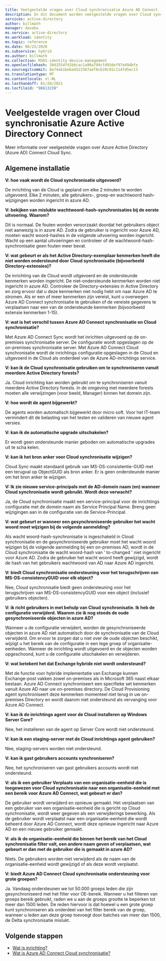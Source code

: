 ```yaml
---
title: Veelgestelde vragen over Cloud synchronisatie Azure AD Connect
description: In dit document worden veelgestelde vragen over Cloud synchronisatie beschreven.
services: active-directory
author: billmath
manager: daveba
ms.service: active-directory
ms.workload: identity
ms.topic: reference
ms.date: 06/25/2020
ms.subservice: hybrid
ms.author: billmath
ms.collection: M365-identity-device-management
ms.openlocfilehash: 39d1554fd1b6cac1a90a794cfd93def97e494bfe
ms.sourcegitcommit: 8a74ab1beba4522367aef8cb39c92c1147d5ec13
ms.translationtype: MT
ms.contentlocale: nl-NL
ms.lasthandoff: 01/20/2021
ms.locfileid: "98613238"
---
```

# <a name="azure-active-directory-connect-cloud-sync-faq"></a>Veelgestelde vragen over Cloud synchronisatie Azure Active Directory Connect

Meer informatie over veelgestelde vragen over Azure Active Directory (Azure AD) Connect Cloud Sync.

## <a name="general-installation"></a>Algemene installatie

**V: hoe vaak wordt de Cloud synchronisatie uitgevoerd?**

De inrichting van de Cloud is gepland om elke 2 minuten te worden uitgevoerd. Elke 2 minuten, alle gebruikers-, groep-en wachtwoord hash-wijzigingen worden ingericht in azure AD.

**V: bekijken van mislukte wachtwoord-hash-synchronisaties bij de eerste uitvoering. Waarom?**

Dit is normaal. De fouten worden veroorzaakt doordat het gebruikers object niet aanwezig is in azure AD. Zodra de gebruiker is ingericht voor Azure AD, moeten wacht woord-hashes in de volgende uitvoering worden ingericht. Wacht op een aantal uitvoeringen en controleer of de wachtwoord-hash-synchronisatie geen fouten meer bevat.

**V: wat gebeurt er als het Active Directory-exemplaar kenmerken heeft die niet worden ondersteund door Cloud synchronisatie (bijvoorbeeld Directory-extensies)?**

De inrichting van de Cloud wordt uitgevoerd en de ondersteunde kenmerken worden ingericht. De niet-ondersteunde kenmerken worden niet ingericht in azure AD. Controleer de Directory-extensies in Active Directory en zorg ervoor dat u deze kenmerken niet nodig hebt om naar Azure AD te stromen. Als er een of meer kenmerken zijn vereist, kunt u overwegen Azure AD Connect synchronisatie te gebruiken of de vereiste gegevens te verplaatsen naar een van de ondersteunde kenmerken (bijvoorbeeld extensie kenmerken 1-15).

**V: wat is het verschil tussen Azure AD Connect synchronisatie en Cloud synchronisatie?**

Met Azure AD Connect Sync wordt het inrichten uitgevoerd op de on-premises synchronisatie server. De configuratie wordt opgeslagen op de on-premises synchronisatie server. Met Azure AD Connect Cloud synchronisatie wordt de inrichtings configuratie opgeslagen in de Cloud en uitgevoerd in de Cloud als onderdeel van de Azure AD-inrichtings service. 

**V: kan ik de Cloud synchronisatie gebruiken om te synchroniseren vanuit meerdere Active Directory forests?**

Ja. Cloud inrichting kan worden gebruikt om te synchroniseren vanuit meerdere Active Directory forests. In de omgeving met meerdere forests moeten alle verwijzingen (voor beeld, Manager) binnen het domein zijn.  

**V: hoe wordt de agent bijgewerkt?**

De agents worden automatisch bijgewerkt door micro soft. Voor het IT-team vermindert dit de belasting van het testen en valideren van nieuwe agent versies. 

**V: kan ik de automatische upgrade uitschakelen?**

Er wordt geen ondersteunde manier geboden om automatische upgrades uit te scha kelen.

**V: kan ik het bron anker voor Cloud synchronisatie wijzigen?**

Cloud Sync maakt standaard gebruik van MS-DS-consistentie-GUID met een terugval op ObjectGUID als bron anker. Er is geen ondersteunde manier om het bron anker te wijzigen.

**V: Ik zie nieuwe service-principals met de AD-domein naam (en) wanneer Cloud synchronisatie wordt gebruikt. Wordt deze verwacht?**

Ja, de Cloud synchronisatie maakt een service-principal voor de inrichtings configuratie met de domein naam als Service Principal Name. Breng geen wijzigingen aan in de configuratie van de Service-Principal.

**V: wat gebeurt er wanneer een gesynchroniseerde gebruiker het wacht woord moet wijzigen bij de volgende aanmelding?**

Als wacht woord-hash-synchronisatie is ingeschakeld in Cloud synchronisatie en de gesynchroniseerde gebruiker moet het wacht woord wijzigen bij de volgende aanmelding bij een on-premises AD, wordt in de Cloud synchronisatie de wacht woord-hash van ' to-changed ' niet ingericht voor Azure AD. Zodra de gebruiker het wacht woord heeft gewijzigd, wordt de hash van het gebruikers wachtwoord van AD naar Azure AD ingericht.

**V: biedt Cloud synchronisatie ondersteuning voor het terugschrijven van MS-DS-consistencyGUID voor elk object?**

Nee, Cloud synchronisatie biedt geen ondersteuning voor het terugschrijven van MS-DS-consistencyGUID voor een object (inclusief gebruikers objecten). 

**V: ik richt gebruikers in met behulp van Cloud synchronisatie. Ik heb de configuratie verwijderd. Waarom zie ik nog steeds de oude gesynchroniseerde objecten in azure AD?** 

Wanneer u de configuratie verwijdert, worden de gesynchroniseerde objecten in azure AD niet automatisch door de synchronisatie van de Cloud verwijderd. Om ervoor te zorgen dat u niet over de oude objecten beschikt, wijzigt u het bereik van de configuratie in een lege groep of organisatie-eenheden. Wanneer de inrichting wordt uitgevoerd en de objecten worden opgeschoond, kunt u de configuratie uitschakelen en verwijderen. 

**V: wat betekent het dat Exchange hybride niet wordt ondersteund?**

Met de functie voor hybride implementatie van Exchange kunnen Exchange-post vakken zowel on-premises als in Microsoft 365 naast elkaar bestaan. Azure AD Connect synchroniseert een specifieke set kenmerken vanuit Azure AD naar uw on-premises directory.  De Cloud Provisioning agent synchroniseert deze kenmerken momenteel niet terug in uw on-premises Directory en wordt daarom niet ondersteund als vervanging voor Azure AD Connect.

**V: kan ik de inrichtings agent voor de Cloud installeren op Windows Server Core?**

Nee, het installeren van de agent op Server Core wordt niet ondersteund.

**V: kan ik een staging-server met de Cloud inrichtings agent gebruiken?**

Nee, staging-servers worden niet ondersteund.

**V: kan ik gast gebruikers accounts synchroniseren?**

Nee, het synchroniseren van gast gebruikers accounts wordt niet ondersteund.

**V: als ik een gebruiker Verplaats van een organisatie-eenheid die is toegewezen voor Cloud synchronisatie naar een organisatie-eenheid met een bereik voor Azure AD Connect, wat gebeurt er dan?**

De gebruiker wordt verwijderd en opnieuw gemaakt.  Het verplaatsen van een gebruiker van een organisatie-eenheid die is gericht op Cloud synchronisatie, wordt weer gegeven als een verwijderings bewerking.  Als de gebruiker wordt verplaatst naar een organisatie-eenheid die wordt beheerd door Azure AD Connect, wordt deze opnieuw ingericht naar Azure AD en een nieuwe gebruiker gemaakt.

**V: als ik de organisatie-eenheid die binnen het bereik van het Cloud synchronisatie filter valt, een andere naam geven of verplaatsen, wat gebeurt er dan met de gebruiker die is gemaakt in azure AD?**

Niets.  De gebruikers worden niet verwijderd als de naam van de organisatie-eenheid wordt gewijzigd of als deze wordt verplaatst.

**V: biedt Azure AD Connect Cloud synchronisatie ondersteuning voor grote groepen?**

Ja. Vandaag ondersteunen we tot 50.000 groeps leden die zijn gesynchroniseerd met het filter voor OE-bereik. Wanneer u het filteren van groeps bereik gebruikt, raden we u aan de groeps grootte te beperken tot meer dan 1500 leden. De reden hiervoor is dat hoewel u een grote groep kunt synchroniseren als onderdeel van het filter bereik van de groep, wanneer u leden aan deze groep toevoegt door batches van meer dan 1500, de Delta synchronisatie mislukt. 

## <a name="next-steps"></a>Volgende stappen 

- [Wat is inrichting?](what-is-provisioning.md)
- [Wat is Azure AD Connect Cloud synchronisatie?](what-is-cloud-sync.md)
